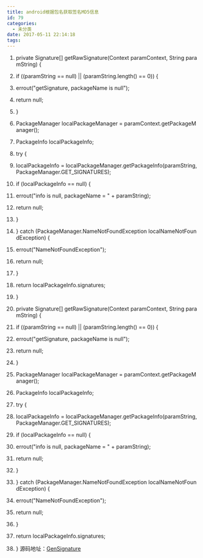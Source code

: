 ```yaml
---
title: android根据包名获取签名MD5信息
id: 79
categories:
  - 未分类
date: 2017-05-11 22:14:18
tags:
---
```


1.  <span class="keyword">private</span> Signature[] getRawSignature(Context paramContext, String paramString) {
2.  <span class="keyword">if</span> ((paramString == <span class="keyword">null</span>) || (paramString.length() == <span class="number">0</span>)) {
3.  errout(<span class="string">"getSignature, packageName is null"</span>);
4.  <span class="keyword">return</span> <span class="keyword">null</span>;
5.  }
6.  PackageManager localPackageManager = paramContext.getPackageManager();
7.  PackageInfo localPackageInfo;
8.  <span class="keyword">try</span> {
9.  localPackageInfo = localPackageManager.getPackageInfo(paramString, PackageManager.GET_SIGNATURES);
10.  <span class="keyword">if</span> (localPackageInfo == <span class="keyword">null</span>) {
11.  errout(<span class="string">"info is null, packageName = "</span> + paramString);
12.  <span class="keyword">return</span> <span class="keyword">null</span>;
13.  }
14.  } <span class="keyword">catch</span> (PackageManager.NameNotFoundException localNameNotFoundException) {
15.  errout(<span class="string">"NameNotFoundException"</span>);
16.  <span class="keyword">return</span> <span class="keyword">null</span>;
17.  }
18.  <span class="keyword">return</span> localPackageInfo.signatures;
19.  }

1.  <span class="keyword">private</span> Signature[] getRawSignature(Context paramContext, String paramString) {
2.  <span class="keyword">if</span> ((paramString == <span class="keyword">null</span>) || (paramString.length() == <span class="number">0</span>)) {
3.  errout(<span class="string">"getSignature, packageName is null"</span>);
4.  <span class="keyword">return</span> <span class="keyword">null</span>;
5.  }
6.  PackageManager localPackageManager = paramContext.getPackageManager();
7.  PackageInfo localPackageInfo;
8.  <span class="keyword">try</span> {
9.  localPackageInfo = localPackageManager.getPackageInfo(paramString, PackageManager.GET_SIGNATURES);
10.  <span class="keyword">if</span> (localPackageInfo == <span class="keyword">null</span>) {
11.  errout(<span class="string">"info is null, packageName = "</span> + paramString);
12.  <span class="keyword">return</span> <span class="keyword">null</span>;
13.  }
14.  } <span class="keyword">catch</span> (PackageManager.NameNotFoundException localNameNotFoundException) {
15.  errout(<span class="string">"NameNotFoundException"</span>);
16.  <span class="keyword">return</span> <span class="keyword">null</span>;
17.  }
18.  <span class="keyword">return</span> localPackageInfo.signatures;
19.  }
源码地址：[GenSignature](https://github.com/shixueqiang/GenSignature)